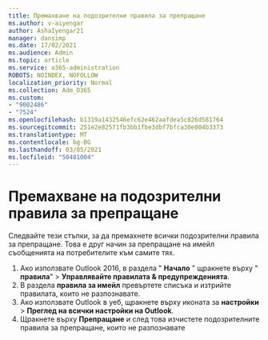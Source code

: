 ```yaml
---
title: Премахване на подозрителни правила за препращане
ms.author: v-aiyengar
author: AshaIyengar21
manager: dansimp
ms.date: 17/02/2021
ms.audience: Admin
ms.topic: article
ms.service: o365-administration
ROBOTS: NOINDEX, NOFOLLOW
localization_priority: Normal
ms.collection: Adm_O365
ms.custom:
- "9002486"
- "7524"
ms.openlocfilehash: b1319a1432546efc62e462aafdea5c826d581764
ms.sourcegitcommit: 251e2e82571fb3bb1fbe3dbf7bfca30e004b3373
ms.translationtype: MT
ms.contentlocale: bg-BG
ms.lasthandoff: 03/05/2021
ms.locfileid: "50481004"
---
```

# <a name="remove-suspicious-forwarding-rules"></a>Премахване на подозрителни правила за препращане

Следвайте тези стъпки, за да премахнете всички подозрителни правила за препращане. Това е друг начин за препращане на имейл съобщенията на потребителите към самите тях.

1. Ако използвате Outlook 2016, в раздела " **Начало** " щракнете върху " **правила**"  >  **Управлявайте правилата & предупрежденията**. 
1. В раздела **правила за имейл** превъртете списъка и изтрийте правилата, които не разпознавате.
1. Ако използвате Outlook в уеб, щракнете върху иконата за **настройки** > **Преглед на всички настройки на Outlook**.
1. Щракнете върху **Препращане** и след това изчистете подозрителните правила за препращане, които не разпознавате
